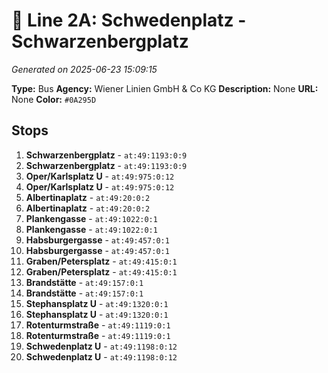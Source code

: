 # 🚌 Line 2A: Schwedenplatz - Schwarzenbergplatz

*Generated on 2025-06-23 15:09:15*

**Type:** Bus
**Agency:** Wiener Linien GmbH & Co KG
**Description:** None
**URL:** None
**Color:** `#0A295D`

## Stops

1. **Schwarzenbergplatz** - `at:49:1193:0:9`
2. **Schwarzenbergplatz** - `at:49:1193:0:9`
3. **Oper/Karlsplatz U** - `at:49:975:0:12`
4. **Oper/Karlsplatz U** - `at:49:975:0:12`
5. **Albertinaplatz** - `at:49:20:0:2`
6. **Albertinaplatz** - `at:49:20:0:2`
7. **Plankengasse** - `at:49:1022:0:1`
8. **Plankengasse** - `at:49:1022:0:1`
9. **Habsburgergasse** - `at:49:457:0:1`
10. **Habsburgergasse** - `at:49:457:0:1`
11. **Graben/Petersplatz** - `at:49:415:0:1`
12. **Graben/Petersplatz** - `at:49:415:0:1`
13. **Brandstätte** - `at:49:157:0:1`
14. **Brandstätte** - `at:49:157:0:1`
15. **Stephansplatz U** - `at:49:1320:0:1`
16. **Stephansplatz U** - `at:49:1320:0:1`
17. **Rotenturmstraße** - `at:49:1119:0:1`
18. **Rotenturmstraße** - `at:49:1119:0:1`
19. **Schwedenplatz U** - `at:49:1198:0:12`
20. **Schwedenplatz U** - `at:49:1198:0:12`